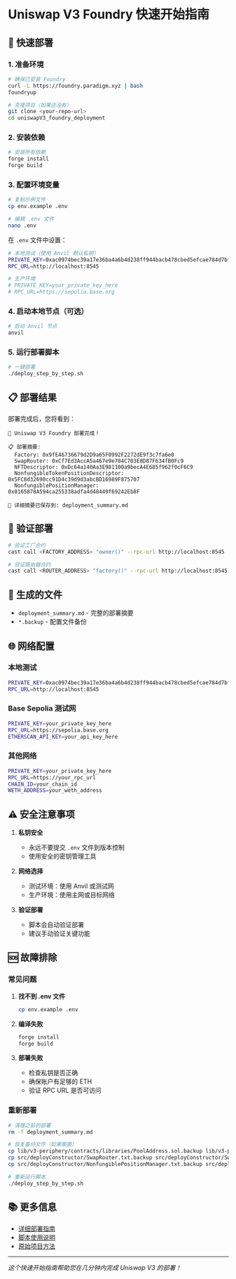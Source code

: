 # Uniswap V3 Foundry 快速开始指南

## 🚀 快速部署

### 1. 准备环境

```bash
# 确保已安装 Foundry
curl -L https://foundry.paradigm.xyz | bash
foundryup

# 克隆项目（如果还没有）
git clone <your-repo-url>
cd uniswapV3_foundry_deployment
```

### 2. 安装依赖

```bash
# 安装所有依赖
forge install
forge build
```

### 3. 配置环境变量

```bash
# 复制示例文件
cp env.example .env

# 编辑 .env 文件
nano .env
```

在 `.env` 文件中设置：

```bash
# 本地测试（使用 Anvil 默认私钥）
PRIVATE_KEY=0xac0974bec39a17e36ba4a6b4d238ff944bacb478cbed5efcae784d7bf4f2ff80
RPC_URL=http://localhost:8545

# 生产环境
# PRIVATE_KEY=your_private_key_here
# RPC_URL=https://sepolia.base.org
```

### 4. 启动本地节点（可选）

```bash
# 启动 Anvil 节点
anvil
```

### 5. 运行部署脚本

```bash
# 一键部署
./deploy_step_by_step.sh
```

## 📋 部署结果

部署完成后，您将看到：

```
🎉 Uniswap V3 Foundry 部署完成！

📋 部署摘要:
  Factory: 0x9fE46736679d2D9a65F0992F2272dE9f3c7fa6e0
  SwapRouter: 0xCf7Ed3AccA5a467e9e704C703E8D87F634fB0Fc9
  NFTDescriptor: 0xDc64a140Aa3E981100a9becA4E685f962f0cF6C9
  NonfungibleTokenPositionDescriptor: 0x5FC8d32690cc91D4c39d9d3abcBD16989F875707
  NonfungiblePositionManager: 0x0165878A594ca255338adfa4d48449f69242Eb8F

📄 详细摘要已保存到: deployment_summary.md
```

## 🔧 验证部署

```bash
# 验证工厂合约
cast call <FACTORY_ADDRESS> "owner()" --rpc-url http://localhost:8545

# 验证路由器合约
cast call <ROUTER_ADDRESS> "factory()" --rpc-url http://localhost:8545
```

## 📁 生成的文件

- `deployment_summary.md` - 完整的部署摘要
- `*.backup` - 配置文件备份

## 🌐 网络配置

### 本地测试
```bash
PRIVATE_KEY=0xac0974bec39a17e36ba4a6b4d238ff944bacb478cbed5efcae784d7bf4f2ff80
RPC_URL=http://localhost:8545
```

### Base Sepolia 测试网
```bash
PRIVATE_KEY=your_private_key_here
RPC_URL=https://sepolia.base.org
ETHERSCAN_API_KEY=your_api_key_here
```

### 其他网络
```bash
PRIVATE_KEY=your_private_key_here
RPC_URL=https://your_rpc_url
CHAIN_ID=your_chain_id
WETH_ADDRESS=your_weth_address
```

## ⚠️ 安全注意事项

1. **私钥安全**
   - 永远不要提交 `.env` 文件到版本控制
   - 使用安全的密钥管理工具

2. **网络选择**
   - 测试环境：使用 Anvil 或测试网
   - 生产环境：使用主网或目标网络

3. **验证部署**
   - 脚本会自动验证部署
   - 建议手动验证关键功能

## 🆘 故障排除

### 常见问题

1. **找不到 .env 文件**
   ```bash
   cp env.example .env
   ```

2. **编译失败**
   ```bash
   forge install
   forge build
   ```

3. **部署失败**
   - 检查私钥是否正确
   - 确保账户有足够的 ETH
   - 验证 RPC URL 是否可访问

### 重新部署

```bash
# 清理之前的部署
rm -f deployment_summary.md

# 恢复备份文件（如果需要）
cp lib/v3-periphery/contracts/libraries/PoolAddress.sol.backup lib/v3-periphery/contracts/libraries/PoolAddress.sol
cp src/deployConstructor/SwapRouter.txt.backup src/deployConstructor/SwapRouter.txt
cp src/deployConstructor/NonfungiblePositionManager.txt.backup src/deployConstructor/NonfungiblePositionManager.txt

# 重新运行脚本
./deploy_step_by_step.sh
```

## 📚 更多信息

- [详细部署指南](STEP_BY_STEP_DEPLOYMENT.md)
- [脚本使用说明](SCRIPT_USAGE.md)
- [原始项目方法](ORIGINAL_DEPLOYMENT_GUIDE.md)

---

*这个快速开始指南帮助您在几分钟内完成 Uniswap V3 的部署！* 